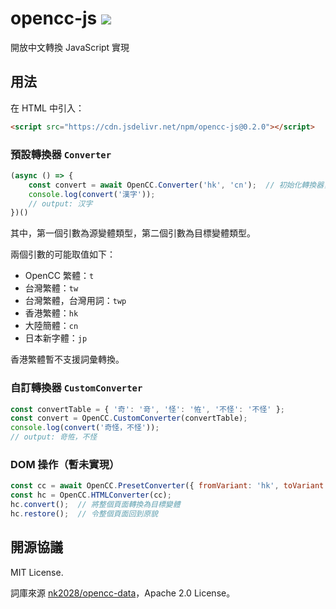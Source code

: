 # opencc-js [![](https://data.jsdelivr.com/v1/package/npm/opencc-js/badge)](https://www.jsdelivr.com/package/npm/opencc-js)

開放中文轉換 JavaScript 實現

## 用法

在 HTML 中引入：

```html
<script src="https://cdn.jsdelivr.net/npm/opencc-js@0.2.0"></script>
```

### 預設轉換器 `Converter`

```javascript
(async () => {
    const convert = await OpenCC.Converter('hk', 'cn');  // 初始化轉換器，香港繁體轉簡體
    console.log(convert('漢字'));
    // output: 汉字
})()
```

其中，第一個引數為源變體類型，第二個引數為目標變體類型。

兩個引數的可能取值如下：

- OpenCC 繁體：`t`
- 台灣繁體：`tw`
- 台灣繁體，台灣用詞：`twp`
- 香港繁體：`hk`
- 大陸簡體：`cn`
- 日本新字體：`jp`

香港繁體暫不支援詞彙轉換。

### 自訂轉換器 `CustomConverter`

```javascript
const convertTable = { '奇': '竒', '怪': '恠', '不怪': '不怪' };
const convert = OpenCC.CustomConverter(convertTable);
console.log(convert('奇怪，不怪'));
// output: 竒恠，不怪
```

### DOM 操作（暫未實現）

```javascript
const cc = await OpenCC.PresetConverter({ fromVariant: 'hk', toVariant: 'cn' });
const hc = OpenCC.HTMLConverter(cc);
hc.convert();  // 將整個頁面轉換為目標變體
hc.restore();  // 令整個頁面回到原貌
```

## 開源協議

MIT License.

詞庫來源 [nk2028/opencc-data](https://github.com/nk2028/opencc-data)，Apache 2.0 License。
